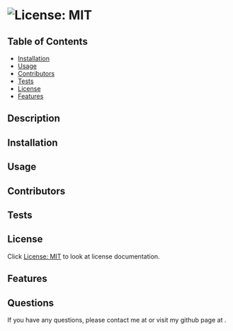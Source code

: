 #  ![License: MIT](https://img.shields.io/badge/License-MIT-yellow.svg)
  
  ## Table of Contents
  - [Installation](#installation)
  - [Usage](#usage)
  - [Contributors](#contributors)
  - [Tests](#tests)
  - [License](#license)
  - [Features](#features)

  ## Description
  
  
  ## Installation
  

  ## Usage
  
  
  ## Contributors
  

  ## Tests
  
  
  ## License
  Click [License: MIT](https://opensource.org/licenses/MIT) to look at license documentation.

  ## Features
  

  ## Questions
  If you have any questions, please contact me at  or visit my github page at .
  